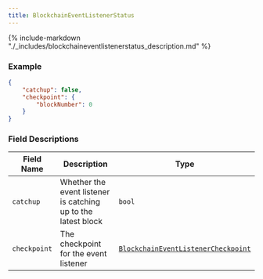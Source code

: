 ```yaml
---
title: BlockchainEventListenerStatus
---
```

{% include-markdown "./_includes/blockchaineventlistenerstatus_description.md" %}

### Example

```json
{
    "catchup": false,
    "checkpoint": {
        "blockNumber": 0
    }
}
```

### Field Descriptions

| Field Name | Description | Type |
|------------|-------------|------|
| `catchup` | Whether the event listener is catching up to the latest block | `bool` |
| `checkpoint` | The checkpoint for the event listener | [`BlockchainEventListenerCheckpoint`](blockchaineventlistenercheckpoint.md#blockchaineventlistenercheckpoint) |

